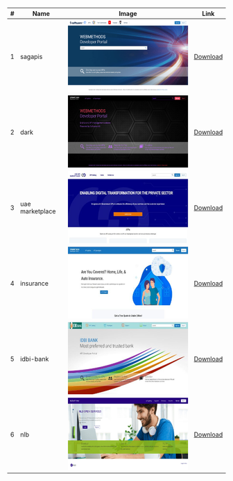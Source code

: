 | # | Name | Image      | Link |
|---| ---- | ---------  | ---- |
| 1 | sagapis | ![Home](sagapis/home.png) | [Download](https://github.com/SoftwareAG/webmethods-developer-portal/raw/main/samples/themes/sagapis/theme.zip) |
| 2 | dark | ![Home](dark/home.png) | [Download](https://github.com/SoftwareAG/webmethods-developer-portal/raw/main/samples/themes/dark/theme.zip) |
| 3 | uae marketplace | ![Home](uae-marketplace/home.JPG) | [Download](https://github.com/SoftwareAG/webmethods-developer-portal/raw/main/samples/themes/uae-marketplace/theme.zip) |
| 4 | insurance | ![Home](insurance/home.jpg) | [Download](https://github.com/SoftwareAG/webmethods-developer-portal/raw/main/samples/themes/insurance/theme.zip) |
| 5 | idbi-bank | ![Home](idbi-bank/home.jpg) | [Download](https://github.com/SoftwareAG/webmethods-developer-portal/raw/main/samples/themes/idbi-bank/theme.zip) |
| 6 | nlb | ![Home](nlb/home.png) | [Download](https://github.com/SoftwareAG/webmethods-developer-portal/raw/main/samples/themes/nlb/theme.zip) |


